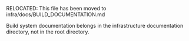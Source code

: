 RELOCATED: This file has been moved to infra/docs/BUILD_DOCUMENTATION.md

Build system documentation belongs in the infrastructure documentation directory, not in the root directory.
